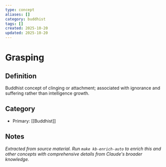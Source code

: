 ```yaml
---
type: concept
aliases: []
category: buddhist
tags: []
created: 2025-10-20
updated: 2025-10-20
---
```


# Grasping

## Definition

Buddhist concept of clinging or attachment; associated with ignorance and suffering rather than intelligence growth.

## Category

- Primary: [[Buddhist]]

## Notes

*Extracted from source material. Run `make kb-enrich-auto` to enrich this and other concepts with comprehensive details from Claude's broader knowledge.*
